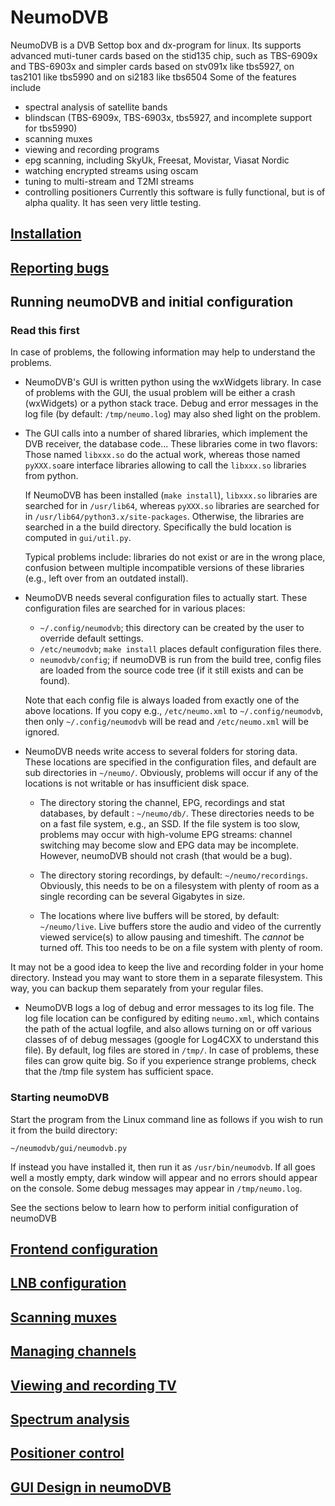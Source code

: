 # NeumoDVB #

NeumoDVB is a DVB Settop box and dx-program for linux.
Its supports advanced muti-tuner cards based on the stid135 chip, such as TBS-6909x and TBS-6903x
and simpler cards based on stv091x like tbs5927, on tas2101 like tbs5990 and on si2183 like tbs6504
Some of the features include

 * spectral analysis of satellite bands
 * blindscan (TBS-6909x, TBS-6903x, tbs5927, and incomplete support for tbs5990)
 * scanning muxes
 * viewing and recording programs
 * epg scanning, including SkyUk, Freesat, Movistar, Viasat Nordic
 * watching encrypted streams using oscam
 * tuning to multi-stream and T2MI streams
 * controlling positioners
Currently this software is fully functional, but is of alpha quality. It has seen
very little testing.

## [Installation](docs/INSTALL.md) ##

## [Reporting bugs](docs/bugs.md) ##

## Running neumoDVB and initial configuration ##

### Read this first ###

In case of problems, the following information may help to understand the problems.

* NeumoDVB's GUI is written python using the wxWidgets library. In case of problems
  with the GUI, the usual problem will be either a crash (wxWidgets) or a python stack trace. Debug and
  error messages in the log file (by default: `/tmp/neumo.log`) may also shed light on the problem.
* The GUI calls into  a number of shared libraries, which implement the DVB receiver, the database code...
  These libraries come in two flavors:  Those named `libxxx.so` do the actual work, whereas those named
  `pyXXX.so`are interface libraries allowing to call the `libxxx.so` libraries from python.

  If NeumoDVB has been installed (`make install`), `libxxx.so` libraries are searched for in `/usr/lib64`,
  whereas `pyXXX.so` libraries are searched for in `/usr/lib64/python3.x/site-packages`. Otherwise, the libraries
  are searched in a the build directory. Specifically the buld location is computed in `gui/util.py`.

  Typical problems include: libraries do not exist or are in the wrong place, confusion between
  multiple incompatible versions of these libraries (e.g., left over from an outdated install).

* NeumoDVB needs several configuration files to actually start. These configuration files are searched for in
  various places:

  * `~/.config/neumodvb`; this directory can be created by the user to override default settings.
  * `/etc/neumodvb`; `make install` places default configuration files there.
  * `neumodvb/config`;  if neumoDVB is run from the build tree, config files are loaded from the
  source code tree (if it still exists and can be found).

  Note that each config file is always loaded from exactly one of the above locations. If you copy
  e.g., `/etc/neumo.xml` to `~/.config/neumodvb`, then only `~/.config/neumodvb` will be read and `/etc/neumo.xml`
  will be ignored.

* NeumoDVB needs  write access to several folders for storing data. These locations are specified in
  the configuration files, and default are sub directories in `~/neumo/`.
  Obviously, problems will occur if any of the locations is not writable or has insufficient disk space.

  * The directory storing the channel, EPG, recordings and stat databases, by default : `~/neumo/db/`.
  These directories needs to be on a fast  file system, e.g., an SSD. If the file system is too slow,
  problems may occur with high-volume EPG streams: channel switching may become slow and EPG data may be
  incomplete. However, neumoDVB should not crash (that would be a bug).

  * The directory storing recordings, by default: `~/neumo/recordings`. Obviously, this needs to
  be on a filesystem with plenty of room as a single recording can be several Gigabytes in size.

  * The locations where live buffers will be stored, by default: `~/neumo/live`. Live buffers store the audio and
  video of the currently viewed service(s) to allow pausing and timeshift. The *cannot* be turned off.
  This too needs to  be on a file system with plenty of room.

 It may not be a good idea to keep the live and recording folder in your home directory. Instead you may want
 to store them in a separate filesystem. This way, you can backup them separately from your regular files.

* NeumoDVB logs a log of debug and error messages to its log file. The log file location can be configured
  by editing `neumo.xml`, which contains the path of the actual logfile, and also allows turning on or off
  various classes of of debug messages (google for Log4CXX to understand this file). By default, log files
  are stored in `/tmp/`. In case of problems, these files can grow quite big. So if you experience strange
  problems, check that the /tmp file system has sufficient space.

### Starting neumoDVB ###

Start the program from the Linux command line as follows if you wish to run it from the build directory:

```~/neumodvb/gui/neumodvb.py```

If instead you have installed it, then run it as `/usr/bin/neumodvb`. If all goes well a mostly empty, dark
window will appear and no errors should appear on the console. Some debug messages may appear in `/tmp/neumo.log`.

See the sections below to learn how to perform initial configuration of neumoDVB


## [Frontend configuration](docs/frontends.md) ##

## [LNB configuration](docs/lnbs.md) ##

## [Scanning muxes](docs/muxes.md) ##

## [Managing channels](docs/channel_management.md) ##

## [Viewing and recording TV](docs/viewing.md) ##

## [Spectrum analysis](docs/spectrum.md) ##

## [Positioner control](docs/positioner.md) ##


## [GUI Design in neumoDVB](docs/gui_design.md) ##
